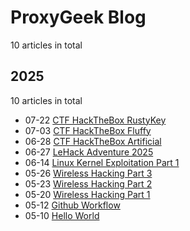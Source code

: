 # ProxyGeek Blog

10 articles in total

## 2025

10 articles in total

- 07-22 [CTF HackTheBox RustyKey](https://Pr0xyG33k.github.io/ctf/_hackthebox/machines/rustykey/ "2025-07-22 22:15:55")
- 07-03 [CTF HackTheBox Fluffy](https://Pr0xyG33k.github.io/ctf/_hackthebox/machines/fluffy/ "2025-07-03 21:45:12")
- 06-28 [CTF HackTheBox Artificial](https://Pr0xyG33k.github.io/ctf/_hackthebox/machines/artificial/ "2025-06-28 17:15:55")
- 06-27 [LeHack Adventure 2025](https://Pr0xyG33k.github.io/posts/hack5/ "2025-06-27 10:47:00")
- 06-14 [Linux Kernel Exploitation Part 1](https://Pr0xyG33k.github.io/posts/kernel01/ "2025-06-14 07:20:10")
- 05-26 [Wireless Hacking Part 3](https://Pr0xyG33k.github.io/posts/wireless03/ "2025-05-26 17:05:48")
- 05-23 [Wireless Hacking Part 2](https://Pr0xyG33k.github.io/posts/wireless02/ "2025-05-23 08:50:15")
- 05-20 [Wireless Hacking Part 1](https://Pr0xyG33k.github.io/posts/wireless01/ "2025-05-20 10:48:10")
- 05-12 [Github Workflow](https://Pr0xyG33k.github.io/posts/github/ "2025-05-12 18:26:49")
- 05-10 [Hello World](https://Pr0xyG33k.github.io/posts/hello-world/ "2025-05-10 02:47:00")
